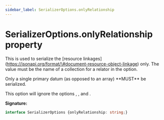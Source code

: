 ```yaml
---
sidebar_label: SerializerOptions.onlyRelationship
---
```

# SerializerOptions.onlyRelationship property

This is used to serialize the \[resource linkages\](https://jsonapi.org/format/\#document-resource-object-linkage) only. The value must be the name of a collection for a relator in the  option.

Only a single primary datum (as opposed to an array) \*\*MUST\*\* be serialized.

This option will ignore the options , , and .

**Signature:**

```typescript
interface SerializerOptions {onlyRelationship: string;}
```
